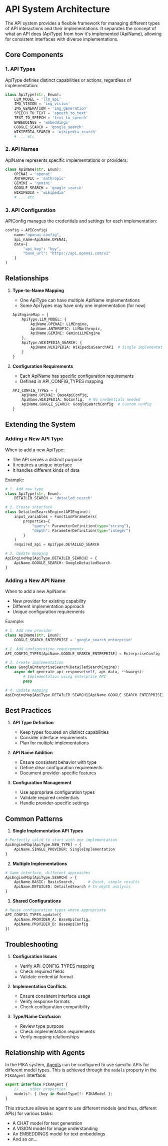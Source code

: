 # API System Architecture

The API system provides a flexible framework for managing different types of API interactions and their implementations. It separates the concept of what an API does (ApiType) from how it's implemented (ApiName), allowing for consistent interfaces with diverse implementations.

## Core Components

### 1. API Types
ApiType defines distinct capabilities or actions, regardless of implementation:
```python
class ApiType(str, Enum):
    LLM_MODEL = 'llm_api'
    IMG_VISION = 'img_vision'
    IMG_GENERATION = 'img_generation'
    SPEECH_TO_TEXT = 'speech_to_text'
    TEXT_TO_SPEECH = 'text_to_speech'
    EMBEDDINGS = 'embeddings'
    GOOGLE_SEARCH = 'google_search'
    WIKIPEDIA_SEARCH = 'wikipedia_search'
    # ... etc
```

### 2. API Names
ApiName represents specific implementations or providers:
```python
class ApiName(str, Enum):
    OPENAI = 'openai'
    ANTHROPIC = 'anthropic'
    GEMINI = 'gemini'
    GOOGLE_SEARCH = 'google_search'
    WIKIPEDIA = 'wikipedia'
    # ... etc
```

### 3. API Configuration
APIConfig manages the credentials and settings for each implementation:
```python
config = APIConfig(
    name="openai-config",
    api_name=ApiName.OPENAI,
    data={
        "api_key": "key",
        "base_url": "https://api.openai.com/v1"
    }
)
```

## Relationships

1. **Type-to-Name Mapping**
   - One ApiType can have multiple ApiName implementations
   - Some ApiTypes may have only one implementation (for now)
   ```python
   ApiEngineMap = {
       ApiType.LLM_MODEL: {
           ApiName.OPENAI: LLMEngine,
           ApiName.ANTHROPIC: LLMAnthropic,
           ApiName.GEMINI: GeminiLLMEngine
       },
       ApiType.WIKIPEDIA_SEARCH: {
           ApiName.WIKIPEDIA: WikipediaSearchAPI  # Single implementation
       }
   }
   ```

2. **Configuration Requirements**
   - Each ApiName has specific configuration requirements
   - Defined in API_CONFIG_TYPES mapping
   ```python
   API_CONFIG_TYPES = {
       ApiName.OPENAI: BaseApiConfig,
       ApiName.WIKIPEDIA: NoConfig,  # No credentials needed
       ApiName.GOOGLE_SEARCH: GoogleSearchConfig  # Custom config
   }
   ```

## Extending the System

### Adding a New API Type

When to add a new ApiType:
- The API serves a distinct purpose
- It requires a unique interface
- It handles different kinds of data

Example:
```python
# 1. Add new type
class ApiType(str, Enum):
    DETAILED_SEARCH = 'detailed_search'

# 2. Create interface
class DetailedSearchEngine(APIEngine):
    input_variables = FunctionParameters(
        properties={
            "query": ParameterDefinition(type="string"),
            "depth": ParameterDefinition(type="integer")
        }
    )
    required_api = ApiType.DETAILED_SEARCH

# 3. Update mapping
ApiEngineMap[ApiType.DETAILED_SEARCH] = {
    ApiName.GOOGLE_SEARCH: GoogleDetailedSearch
}
```

### Adding a New API Name

When to add a new ApiName:
- New provider for existing capability
- Different implementation approach
- Unique configuration requirements

Example:
```python
# 1. Add new provider
class ApiName(str, Enum):
    GOOGLE_SEARCH_ENTERPRISE = 'google_search_enterprise'

# 2. Add configuration requirements
API_CONFIG_TYPES[ApiName.GOOGLE_SEARCH_ENTERPRISE] = EnterpriseConfig

# 3. Create implementation
class GoogleEnterpriseSearch(DetailedSearchEngine):
    async def generate_api_response(self, api_data, **kwargs):
        # Implementation using enterprise API
        pass

# 4. Update mapping
ApiEngineMap[ApiType.DETAILED_SEARCH][ApiName.GOOGLE_SEARCH_ENTERPRISE] = GoogleEnterpriseSearch
```

## Best Practices

1. **API Type Definition**
   - Keep types focused on distinct capabilities
   - Consider interface requirements
   - Plan for multiple implementations

2. **API Name Addition**
   - Ensure consistent behavior with type
   - Define clear configuration requirements
   - Document provider-specific features

3. **Configuration Management**
   - Use appropriate configuration types
   - Validate required credentials
   - Handle provider-specific settings

## Common Patterns

1. **Single Implementation API Types**
```python
# Perfectly valid to start with one implementation
ApiEngineMap[ApiType.NEW_TYPE] = {
    ApiName.SINGLE_PROVIDER: SingleImplementation
}
```

2. **Multiple Implementations**
```python
# Same interface, different approaches
ApiEngineMap[ApiType.SEARCH] = {
    ApiName.BASIC: BasicSearch,      # Quick, simple results
    ApiName.DETAILED: DetailedSearch # In-depth analysis
}
```

3. **Shared Configurations**
```python
# Reuse configuration types where appropriate
API_CONFIG_TYPES.update({
    ApiName.PROVIDER_A: BaseApiConfig,
    ApiName.PROVIDER_B: BaseApiConfig
})
```

## Troubleshooting

1. **Configuration Issues**
   - Verify API_CONFIG_TYPES mapping
   - Check required fields
   - Validate credential format

2. **Implementation Conflicts**
   - Ensure consistent interface usage
   - Verify response formats
   - Check configuration compatibility

3. **Type/Name Confusion**
   - Review type purpose
   - Check implementation requirements
   - Verify mapping relationships

## Relationship with Agents

In the PIKA system, [Agents](../agent) can be configured to use specific APIs for different model types. This is achieved through the `models` property in the `PIKAAgent` interface:

```typescript
export interface PIKAAgent {
    // ... other properties
    models?: { [key in ModelType]?: PIKAModel };
}
```

This structure allows an agent to use different models (and thus, different APIs) for various tasks:
- A CHAT model for text generation
- A VISION model for image understanding
- An EMBEDDINGS model for text embeddings
- And so on...